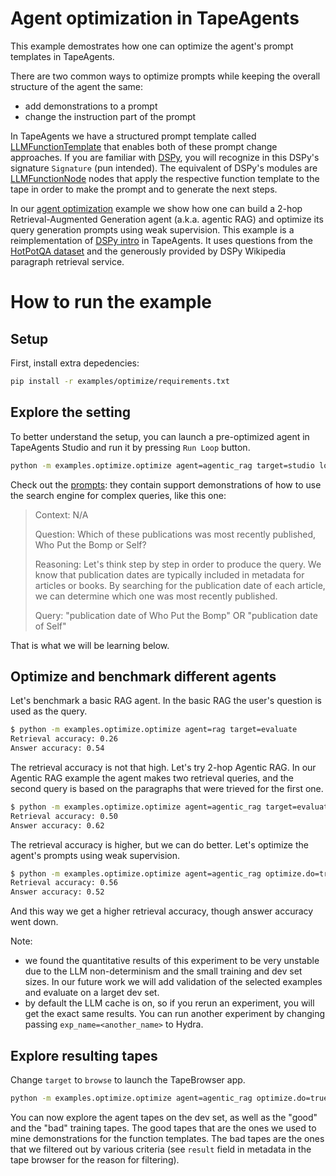 # Agent optimization in TapeAgents

This example demostrates how one can optimize the agent's prompt templates in TapeAgents.

There are two common ways to optimize prompts while keeping the overall structure of the agent the same:
- add demonstrations to a prompt
- change the instruction part of the prompt

In TapeAgents we have a structured prompt template called [LLMFunctionTemplate](../../tapeagents/llm_function.py) that enables both of these prompt change approaches. If you are familiar with [DSPy](https://github.com/stanfordnlp/dspy), you will recognize in this DSPy's signature `Signature` (pun intended). The equivalent of DSPy's modules are [LLMFunctionNode](../../tapeagents/llm_function.py) nodes that apply the respective function template to the tape in order to make the prompt and to generate the next steps.

In our [agent optimization](../../examples/optimize) example we show how one can build a 2-hop Retrieval-Augmented Generation agent (a.k.a. agentic RAG) and optimize its query generation prompts using weak supervision. This example is a reimplementation of [DSPy intro](https://github.com/stanfordnlp/dspy/blob/main/examples/intro.ipynb) in TapeAgents. It uses questions from the [HotPotQA dataset](https://hotpotqa.github.io/) and the generously provided by DSPy Wikipedia paragraph retrieval service.

# How to run the example

## Setup

First, install extra depedencies:

```bash
pip install -r examples/optimize/requirements.txt
```

## Explore the setting

To better understand the setup, you can launch a pre-optimized agent in TapeAgents Studio and run it by pressing `Run Loop` button.

```bash
python -m examples.optimize.optimize agent=agentic_rag target=studio load_demos=true
```

Check out the [prompts](res/agentic_rag_demos.json): they contain support demonstrations of how to use the search engine for complex queries, like this one:

> Context: N/A
> 
> Question: Which of these publications was most recently published, Who Put the Bomp or Self?
>
> Reasoning: Let's think step by step in order to produce the query. We know that publication dates are typically included in metadata for articles or books. By searching for the publication date of each article, we can determine which one was most recently published.
>
> Query: "publication date of Who Put the Bomp" OR "publication date of Self"

That is what we will be learning below.

## Optimize and benchmark different agents

Let's benchmark a basic RAG agent. In the basic RAG the user's question is used as the query.

```bash
$ python -m examples.optimize.optimize agent=rag target=evaluate 
Retrieval accuracy: 0.26
Answer accuracy: 0.54
```

The retrieval accuracy is not that high. Let's try 2-hop Agentic RAG. In our Agentic RAG example the agent makes two retrieval queries, and the second query is based on the paragraphs that were trieved for the first one.

```bash
$ python -m examples.optimize.optimize agent=agentic_rag target=evaluate 
Retrieval accuracy: 0.50
Answer accuracy: 0.62
```

The retrieval accuracy is higher, but we can do better. Let's optimize the agent's prompts using weak supervision.

```bash
$ python -m examples.optimize.optimize agent=agentic_rag optimize.do=true target=evaluate
Retrieval accuracy: 0.56
Answer accuracy: 0.52
```

And this way we get a higher retrieval accuracy, though answer accuracy went down.

Note:
- we found the quantitative results of this experiment to be very unstable due to the LLM non-determinism and the small training and dev set sizes. In our future work we will add validation of the selected examples and evaluate on a larget dev set.
- by default the LLM cache is on, so if you rerun an experiment, you will get the exact same results. You can run another experiment by changing passing `exp_name=<another_name>` to Hydra.

## Explore resulting tapes

Change `target` to `browse` to launch the TapeBrowser app.

```bash
python -m examples.optimize.optimize agent=agentic_rag optimize.do=true target=browse
```

You can now explore the agent tapes on the dev set, as well as the "good" and the "bad" training tapes. The good tapes that are the ones we used to mine demonstrations for the function templates. The bad tapes are the ones that we filtered out by various criteria (see `result` field in metadata in the tape browser for the reason for filtering).